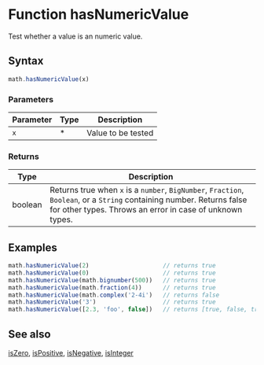 <!-- Note: This file is automatically generated from source code comments. Changes made in this file will be overridden. -->

# Function hasNumericValue

Test whether a value is an numeric value.


## Syntax

```js
math.hasNumericValue(x)
```

### Parameters

Parameter | Type | Description
--------- | ---- | -----------
`x` | * | Value to be tested

### Returns

Type | Description
---- | -----------
boolean | Returns true when `x` is a `number`, `BigNumber`, `Fraction`, `Boolean`, or a `String` containing number. Returns false for other types. Throws an error in case of unknown types.


## Examples

```js
math.hasNumericValue(2)                     // returns true
math.hasNumericValue(0)                     // returns true
math.hasNumericValue(math.bignumber(500))   // returns true
math.hasNumericValue(math.fraction(4))      // returns true
math.hasNumericValue(math.complex('2-4i')   // returns false
math.hasNumericValue('3')                   // returns true
math.hasNumericValue([2.3, 'foo', false])   // returns [true, false, true]
```


## See also

[isZero](isZero.md),
[isPositive](isPositive.md),
[isNegative](isNegative.md),
[isInteger](isInteger.md)
